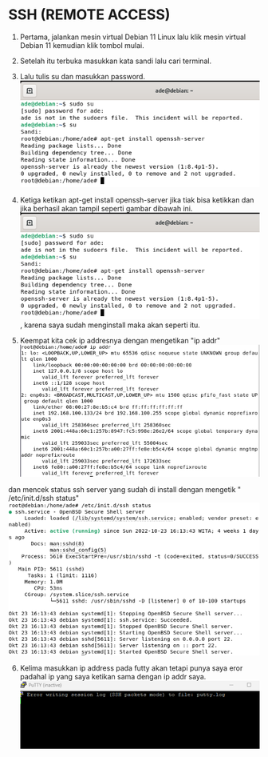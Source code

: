 # SSH (REMOTE ACCESS)

1. Pertama, jalankan mesin virtual Debian 11 Linux lalu klik mesin virtual Debian 11 kemudian klik tombol mulai.

2. Setelah itu terbuka masukkan kata sandi lalu cari terminal.

3. Lalu tulis su dan masukkan password. 
![Image](1.png)

4. Ketiga ketikan apt-get install openssh-server jika tiak bisa ketikkan dan jika berhasil akan tampil seperti gambar dibawah ini. 
![Image](2.png)
, karena saya sudah menginstall maka akan seperti itu.

5. Keempat kita cek ip addresnya dengan mengetikan "ip addr"
![Image](3.png)

dan mencek status ssh server yang sudah di install dengan mengetik " /etc/init.d/ssh status"
![Image](4.png)

6. Kelima masukkan ip address pada futty akan tetapi punya saya eror padahal ip yang saya ketikan sama dengan ip addr saya.
![Image](5.png)  

